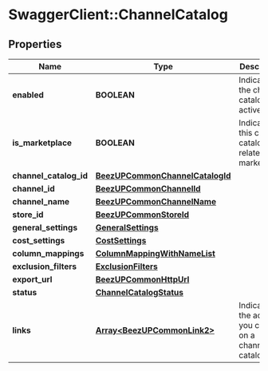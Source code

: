 # SwaggerClient::ChannelCatalog

## Properties
Name | Type | Description | Notes
------------ | ------------- | ------------- | -------------
**enabled** | **BOOLEAN** | Indicates if the channel catalog is active | [optional] 
**is_marketplace** | **BOOLEAN** | Indicates if this channel catalog is related to a marketplace | [optional] 
**channel_catalog_id** | [**BeezUPCommonChannelCatalogId**](BeezUPCommonChannelCatalogId.md) |  | 
**channel_id** | [**BeezUPCommonChannelId**](BeezUPCommonChannelId.md) |  | 
**channel_name** | [**BeezUPCommonChannelName**](BeezUPCommonChannelName.md) |  | [optional] 
**store_id** | [**BeezUPCommonStoreId**](BeezUPCommonStoreId.md) |  | 
**general_settings** | [**GeneralSettings**](GeneralSettings.md) |  | [optional] 
**cost_settings** | [**CostSettings**](CostSettings.md) |  | [optional] 
**column_mappings** | [**ColumnMappingWithNameList**](ColumnMappingWithNameList.md) |  | [optional] 
**exclusion_filters** | [**ExclusionFilters**](ExclusionFilters.md) |  | [optional] 
**export_url** | [**BeezUPCommonHttpUrl**](BeezUPCommonHttpUrl.md) |  | [optional] 
**status** | [**ChannelCatalogStatus**](ChannelCatalogStatus.md) |  | [optional] 
**links** | [**Array&lt;BeezUPCommonLink2&gt;**](BeezUPCommonLink2.md) | Indicates the actions you can do on a channel catalog | [optional] 


